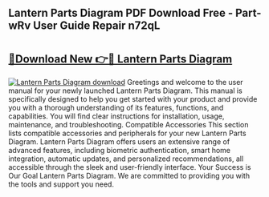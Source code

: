 ## Lantern Parts Diagram PDF Download Free - Part-wRv User Guide Repair n72qL

# <h2><a href="http://dfmcs9c.blite.top/?on=Lantern+Parts+Diagram">🔗Download New 👉🔴 Lantern Parts Diagram</a></h2>

[![Lantern Parts Diagram download](https://i.imgur.com/lujVjoI.png)](http://dfmcs9c.blite.top/?on=Lantern+Parts+Diagram)
Greetings and welcome to the user manual for your newly launched Lantern Parts Diagram. This manual is specifically designed to help you get started with your product and provide you with a thorough understanding of its features, functions, and capabilities. You will find clear instructions for installation, usage, maintenance, and troubleshooting. Compatible Accessories This section lists compatible accessories and peripherals for your new Lantern Parts Diagram. Lantern Parts Diagram offers users an extensive range of advanced features, including biometric authentication, smart home integration, automatic updates, and personalized recommendations, all accessible through the sleek and user-friendly interface. Your Success is Our Goal Lantern Parts Diagram. We are committed to providing you with the tools and support you need.
